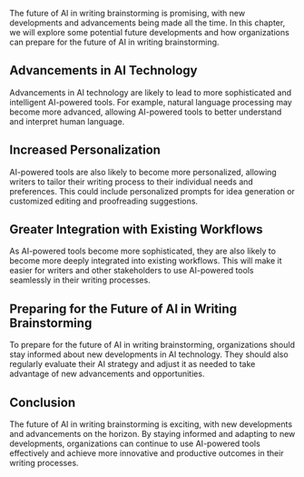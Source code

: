 
The future of AI in writing brainstorming is promising, with new developments and advancements being made all the time. In this chapter, we will explore some potential future developments and how organizations can prepare for the future of AI in writing brainstorming.

Advancements in AI Technology
-----------------------------

Advancements in AI technology are likely to lead to more sophisticated and intelligent AI-powered tools. For example, natural language processing may become more advanced, allowing AI-powered tools to better understand and interpret human language.

Increased Personalization
-------------------------

AI-powered tools are also likely to become more personalized, allowing writers to tailor their writing process to their individual needs and preferences. This could include personalized prompts for idea generation or customized editing and proofreading suggestions.

Greater Integration with Existing Workflows
-------------------------------------------

As AI-powered tools become more sophisticated, they are also likely to become more deeply integrated into existing workflows. This will make it easier for writers and other stakeholders to use AI-powered tools seamlessly in their writing processes.

Preparing for the Future of AI in Writing Brainstorming
-------------------------------------------------------

To prepare for the future of AI in writing brainstorming, organizations should stay informed about new developments in AI technology. They should also regularly evaluate their AI strategy and adjust it as needed to take advantage of new advancements and opportunities.

Conclusion
----------

The future of AI in writing brainstorming is exciting, with new developments and advancements on the horizon. By staying informed and adapting to new developments, organizations can continue to use AI-powered tools effectively and achieve more innovative and productive outcomes in their writing processes.
